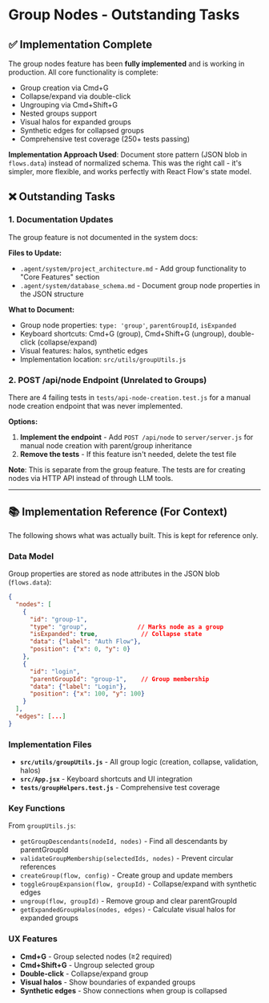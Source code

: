 # Group Nodes - Outstanding Tasks

## ✅ Implementation Complete

The group nodes feature has been **fully implemented** and is working in production. All core functionality is complete:
- Group creation via Cmd+G
- Collapse/expand via double-click
- Ungrouping via Cmd+Shift+G
- Nested groups support
- Visual halos for expanded groups
- Synthetic edges for collapsed groups
- Comprehensive test coverage (250+ tests passing)

**Implementation Approach Used**: Document store pattern (JSON blob in `flows.data`) instead of normalized schema. This was the right call - it's simpler, more flexible, and works perfectly with React Flow's state model.

## ❌ Outstanding Tasks

### 1. Documentation Updates

The group feature is not documented in the system docs:

**Files to Update:**
- `.agent/system/project_architecture.md` - Add group functionality to "Core Features" section
- `.agent/system/database_schema.md` - Document group node properties in the JSON structure

**What to Document:**
- Group node properties: `type: 'group'`, `parentGroupId`, `isExpanded`
- Keyboard shortcuts: Cmd+G (group), Cmd+Shift+G (ungroup), double-click (collapse/expand)
- Visual features: halos, synthetic edges
- Implementation location: `src/utils/groupUtils.js`

### 2. POST /api/node Endpoint (Unrelated to Groups)

There are 4 failing tests in `tests/api-node-creation.test.js` for a manual node creation endpoint that was never implemented.

**Options:**
1. **Implement the endpoint** - Add `POST /api/node` to `server/server.js` for manual node creation with parent/group inheritance
2. **Remove the tests** - If this feature isn't needed, delete the test file

**Note**: This is separate from the group feature. The tests are for creating nodes via HTTP API instead of through LLM tools.

---

## 📚 Implementation Reference (For Context)

The following shows what was actually built. This is kept for reference only.

### Data Model

Group properties are stored as node attributes in the JSON blob (`flows.data`):

```json
{
  "nodes": [
    {
      "id": "group-1",
      "type": "group",              // Marks node as a group
      "isExpanded": true,            // Collapse state
      "data": {"label": "Auth Flow"},
      "position": {"x": 0, "y": 0}
    },
    {
      "id": "login",
      "parentGroupId": "group-1",    // Group membership
      "data": {"label": "Login"},
      "position": {"x": 100, "y": 100}
    }
  ],
  "edges": [...]
}
```

### Implementation Files

- **`src/utils/groupUtils.js`** - All group logic (creation, collapse, validation, halos)
- **`src/App.jsx`** - Keyboard shortcuts and UI integration
- **`tests/groupHelpers.test.js`** - Comprehensive test coverage

### Key Functions

From `groupUtils.js`:
- `getGroupDescendants(nodeId, nodes)` - Find all descendants by parentGroupId
- `validateGroupMembership(selectedIds, nodes)` - Prevent circular references
- `createGroup(flow, config)` - Create group and update members
- `toggleGroupExpansion(flow, groupId)` - Collapse/expand with synthetic edges
- `ungroup(flow, groupId)` - Remove group and clear parentGroupId
- `getExpandedGroupHalos(nodes, edges)` - Calculate visual halos for expanded groups

### UX Features

- **Cmd+G** - Group selected nodes (≥2 required)
- **Cmd+Shift+G** - Ungroup selected group
- **Double-click** - Collapse/expand group
- **Visual halos** - Show boundaries of expanded groups
- **Synthetic edges** - Show connections when group is collapsed
